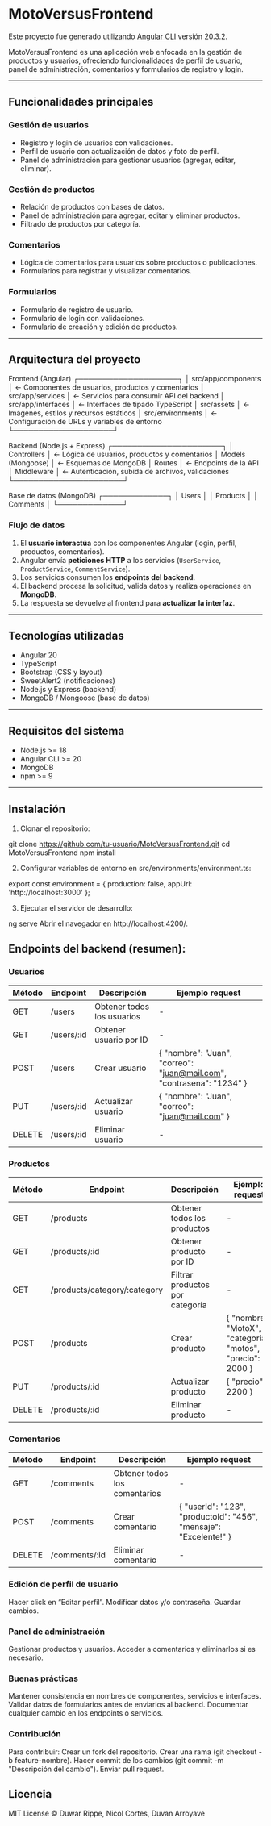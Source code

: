 # MotoVersusFrontend

Este proyecto fue generado utilizando [Angular CLI](https://github.com/angular/angular-cli) versión 20.3.2.  

MotoVersusFrontend es una aplicación web enfocada en la gestión de productos y usuarios, ofreciendo funcionalidades de perfil de usuario, panel de administración, comentarios y formularios de registro y login.

---

## Funcionalidades principales

### Gestión de usuarios
- Registro y login de usuarios con validaciones.
- Perfil de usuario con actualización de datos y foto de perfil.
- Panel de administración para gestionar usuarios (agregar, editar, eliminar).

### Gestión de productos
- Relación de productos con bases de datos.
- Panel de administración para agregar, editar y eliminar productos.
- Filtrado de productos por categoría.

### Comentarios
- Lógica de comentarios para usuarios sobre productos o publicaciones.
- Formularios para registrar y visualizar comentarios.

### Formularios
- Formulario de registro de usuario.
- Formulario de login con validaciones.
- Formulario de creación y edición de productos.

---

## Arquitectura del proyecto

Frontend (Angular)
┌────────────────────┐
│ src/app/components │ ← Componentes de usuarios, productos y comentarios
│ src/app/services │ ← Servicios para consumir API del backend
│ src/app/interfaces │ ← Interfaces de tipado TypeScript
│ src/assets │ ← Imágenes, estilos y recursos estáticos
│ src/environments │ ← Configuración de URLs y variables de entorno
└────────────────────┘

Backend (Node.js + Express)
┌──────────────────────┐
│ Controllers │ ← Lógica de usuarios, productos y comentarios
│ Models (Mongoose) │ ← Esquemas de MongoDB
│ Routes │ ← Endpoints de la API
│ Middleware │ ← Autenticación, subida de archivos, validaciones
└──────────────────────┘

Base de datos (MongoDB)
┌─────────────┐
│ Users │
│ Products │
│ Comments │
└─────────────┘


### Flujo de datos

1. El **usuario interactúa** con los componentes Angular (login, perfil, productos, comentarios).
2. Angular envía **peticiones HTTP** a los servicios (`UserService`, `ProductService`, `CommentService`).
3. Los servicios consumen los **endpoints del backend**.
4. El backend procesa la solicitud, valida datos y realiza operaciones en **MongoDB**.
5. La respuesta se devuelve al frontend para **actualizar la interfaz**.

---

## Tecnologías utilizadas

- Angular 20  
- TypeScript  
- Bootstrap (CSS y layout)  
- SweetAlert2 (notificaciones)  
- Node.js y Express (backend)  
- MongoDB / Mongoose (base de datos)  

---

## Requisitos del sistema

- Node.js >= 18  
- Angular CLI >= 20  
- MongoDB  
- npm >= 9  

---

## Instalación

1. Clonar el repositorio:

git clone https://github.com/tu-usuario/MotoVersusFrontend.git
cd MotoVersusFrontend
npm install

2. Configurar variables de entorno en src/environments/environment.ts:

export const environment = {
  production: false,
  appUrl: 'http://localhost:3000'
};

3. Ejecutar el servidor de desarrollo:

ng serve
Abrir el navegador en http://localhost:4200/.

## Endpoints del backend (resumen):
### Usuarios
| Método | Endpoint     | Descripción                  | Ejemplo request |
|--------|------------|-----------------------------|----------------|
| GET    | /users     | Obtener todos los usuarios   | -              |
| GET    | /users/:id | Obtener usuario por ID       | -              |
| POST   | /users     | Crear usuario                | { "nombre": "Juan", "correo": "juan@mail.com", "contrasena": "1234" } |
| PUT    | /users/:id | Actualizar usuario           | { "nombre": "Juan", "correo": "juan@mail.com" } |
| DELETE | /users/:id | Eliminar usuario             | -              |


### Productos
| Método | Endpoint                        | Descripción                        | Ejemplo request |
|--------|---------------------------------|------------------------------------|----------------|
| GET    | /products                        | Obtener todos los productos        | -              |
| GET    | /products/:id                     | Obtener producto por ID            | -              |
| GET    | /products/category/:category      | Filtrar productos por categoría    | -              |
| POST   | /products                        | Crear producto                     | { "nombre": "MotoX", "categoria": "motos", "precio": 2000 } |
| PUT    | /products/:id                     | Actualizar producto                | { "precio": 2200 } |
| DELETE | /products/:id                     | Eliminar producto                  | -              |


### Comentarios
| Método | Endpoint        | Descripción                  | Ejemplo request |
|--------|----------------|-----------------------------|----------------|
| GET    | /comments       | Obtener todos los comentarios | -              |
| POST   | /comments       | Crear comentario             | { "userId": "123", "productoId": "456", "mensaje": "Excelente!" } |
| DELETE | /comments/:id   | Eliminar comentario          | -              |



### Edición de perfil de usuario

Hacer click en “Editar perfil”.
Modificar datos y/o contraseña.
Guardar cambios.

### Panel de administración

Gestionar productos y usuarios.
Acceder a comentarios y eliminarlos si es necesario.

### Buenas prácticas

Mantener consistencia en nombres de componentes, servicios e interfaces.
Validar datos de formularios antes de enviarlos al backend.
Documentar cualquier cambio en los endpoints o servicios.

### Contribución

Para contribuir:
Crear un fork del repositorio.
Crear una rama (git checkout -b feature-nombre).
Hacer commit de los cambios (git commit -m "Descripción del cambio").
Enviar pull request.


## Licencia
MIT License © Duwar Rippe, Nicol Cortes, Duvan Arroyave
